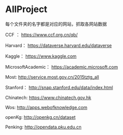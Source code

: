 # AllProject

每个文件夹的名字都是对应的网站，抓取各网站数据

CCF ： https://www.ccf.org.cn/qb/

Harvard： https://dataverse.harvard.edu/dataverse

Kaggle： https://www.kaggle.com

MicrosoftAcademic： https://academic.microsoft.com

Most: http://service.most.gov.cn/2015tztg_all

Stanford： http://snap.stanford.edu/data/index.html

Chinatech: https://www.chinatech.gov.hk

Wos: http://apps.webofknowledge.com

openKg: http://openkg.cn/dataset

Penking: http://opendata.pku.edu.cn

